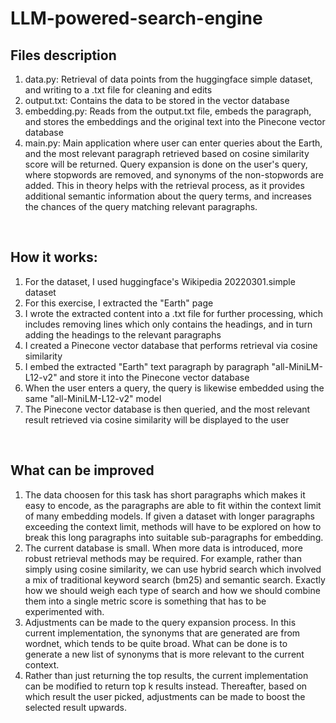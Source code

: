 # LLM-powered-search-engine

## Files description
1. data.py: Retrieval of data points from the huggingface simple dataset, and writing to a .txt file for cleaning and edits
2. output.txt: Contains the data to be stored in the vector database
3. embedding.py: Reads from the output.txt file, embeds the paragraph, and stores the embeddings and the original text into the Pinecone vector database
4. main.py: Main application where user can enter queries about the Earth, and the most relevant paragraph retrieved based on cosine similarity score will be returned. Query expansion is done on the user's query, where stopwords are removed, and synonyms of the non-stopwords are added. This in theory helps with the retrieval process, as it provides additional semantic information about the query terms, and increases the chances of the query matching relevant paragraphs.
<br>

## How it works:
1. For the dataset, I used huggingface's Wikipedia 20220301.simple dataset
2. For this exercise, I extracted the "Earth" page
3. I wrote the extracted content into a .txt file for further processing, which includes removing lines which only contains the headings, and in turn adding the headings to the relevant paragraphs
4. I created a Pinecone vector database that performs retrieval via cosine similarity
5. I embed the extracted "Earth" text paragraph by paragraph "all-MiniLM-L12-v2" and store it into the Pinecone vector database
6. When the user enters a query, the query is likewise embedded using the same "all-MiniLM-L12-v2" model
7. The Pinecone vector database is then queried, and the most relevant result retrieved via cosine similarity will be displayed to the user
<br>

## What can be improved
1. The data choosen for this task has short paragraphs which makes it easy to encode, as the paragraphs are able to fit within the context limit of many embedding models. If given a dataset with longer paragraphs exceeding the context limit, methods will have to be explored on how to break this long paragraphs into suitable sub-paragraphs for embedding.
2. The current database is small. When more data is introduced, more robust retrieval methods may be required. For example, rather than simply using cosine similarity, we can use hybrid search which involved a mix of traditional keyword search (bm25) and semantic search. Exactly how we should weigh each type of search and how we should combine them into a single metric score is something that has to be experimented with.
3. Adjustments can be made to the query expansion process. In this current implementation, the synonyms that are generated are from wordnet, which tends to be quite broad. What can be done is to generate a new list of synonyms that is more relevant to the current context.
4. Rather than just returning the top results, the current implementation can be modified to return top k results instead. Thereafter, based on which result the user picked, adjustments can be made to boost the selected result upwards.
